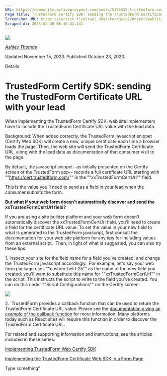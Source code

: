 ```yaml
---
URL: https://community.activeprospect.com/posts/5196535-trustedform-certify-sdk-sending-the-trustedform-certificate-url-with-your-lead
Page Title: TrustedForm Certify SDK: sending the TrustedForm Certificate URL with your lead
Screenshot URL: https://service.firecrawl.dev/storage/v1/object/public/media/screenshot-0b01bb87-8c9f-4120-a0fb-1d2f84608f79.png
Scraped At: 2025-05-30 00:16:31.141
---
```


[![](https://content2.bloomfire.com/avatars/users/1316943/thumb/thumbnail.png?f=1612413648&Expires=1748567772&Signature=KAotkB~iZPVlU5vF6k3sjIruGPNNzti5gYGhyqZXKi8PGwUhEWk~hbXEubN2gHd4P7MU85pYqMXLLlE4CiywRIVIBVNXCX47WqcR8a2mzhCmjdLKDxS~-XnqYFRAdhNckoAB7LiJNM7Gu~iJj1UrhbKPaNavBQgDSih699SfeEfvnF4zldhkhClubYPeWDR66yhXtKwqKXTyRMfIBqQkaUO-5XcpK70nam7V21v3eA-2-dRvN7QDAJ23-0xoNrpKzy5VwDx-HsL0yrcMVDJMXxxBY6OfsppcxBcRvzoQ55Jq5w9jeGbKuTuG16Sh9iiDGts66tQk0cm9FkzOJb6EVA__&Key-Pair-Id=APKAIDFCFZ2UHE5LPIUA)](https://community.activeprospect.com/memberships/7557566-ashley-thomas)

[_Ashley Thomas_](https://community.activeprospect.com/memberships/7557566-ashley-thomas)

Updated November 15, 2023. Published October 23, 2023.

Details

# TrustedForm Certify SDK: sending the TrustedForm Certificate URL with your lead

When implementing the TrustedForm Certify SDK, web site implementers have to include the TrustedForm Certificate URL value with the lead data.

Background: When added correctly, the TrustedForm javascript snippet (Certify Web SDK) will create a new, unique certificate each time a browser loads the page. Then, the web site will send the TrustedForm Certificate URL  along with the lead data as documentation of that consumer visit to the page.

By default, the javascript snippet--as initially presented on the Certify screen of the TrustedForm app-- records a full certificate URL starting with ""https://cert.trustedform.com/"" in the ""xxTrustedFormCertUrl"" field.

This is the value you'll need to send as a field in your lead when the consumer submits the form.

**But what if your web form doesn't automatically discover and send the xxTrustedFormCertUrl field?**

If you are using a site builder platform and your web form doesn't automatically discover the xxTrustedFormCertUrl field, you'll need to create a field for the certificate URL value. To set the value in your new field to what is generated in the TrustedForm javascript, first consult the documentation for your web site platform for any tips for including values from an external script.  Then, in light of what is suggested, you can also try these tips.

1\. Inspect your site for the field name for a field you've created, and change the TrustedForm javascript accordingly.  For example, let's say your web form package uses ""custom-field-25"" as the name of the new field you created; you'll want to substitute this name for ""xxTrustedFormCertUrl"" in the script. This instructs the script to write to the field you've created. You can do this under ""Script Configurations"" on the Certify screen:

![](https://content0.bloomfire.com/thumbnails/contents/003/936/940/original.png?f=1698037244&Expires=1748567781&Signature=Ncer1brfVU-7UWzqWZE17qQyhp195Jh9fINPSKaCZN67Wr4AUMcoC5fLJwbCZ9TsJI4LWoEoKhilYv01XGR73wa2QXcrxmpXGVGHhV6wdJIrpadjtrhFwbVRwlPue7fziGrn8v8taFg~0rZJKv3zpHp0jTPhgDck3RROKNSyR~gLQDlPGrQwxbV3-z23naErONlkIVFJS~4yLMck66qmyhfKSMoK7oX6qE2acMuiwN2L2n3cniHZK945IW8Y1~iv9HY9Kr6299Zjq-ar4wJCnxyJjJEGJygsePioVmgv66BpRgleWuZPyz2p17286Kg4BMS3AkCnuBH~V~QHyqs1kQ__&Key-Pair-Id=APKAIDFCFZ2UHE5LPIUA)

2\.  TrustedForm provides a callback function that can be used to return the TrustedForm Certificate URL value. Please see the [documentation giving an example of the callback function](https://community.activeprospect.com/posts/4076703-callback-function-after-the-certificate-is-inserted-into-your-form) for more information. Many platforms today such as React sites will require this function in order to discover the TrustedForm Certificate URL.

For related and supporting information and instructions, see the articles included in these series:

[Implementing TrustedForm Web Certify SDK](https://community.activeprospect.com/series/4720459-implementing-trustedform-certify-web-sdk)

[Implementing the TrustedForm Certificate Web SDK in a Form Page](https://community.activeprospect.com/series/4190127-implementing-the-trustedform-certify-web-sdk-in-a-form-page)

Type something"

